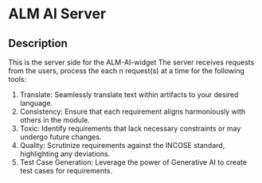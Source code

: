 # ALM AI Server

## Description

This is the server side for the ALM-AI-widget
The server receives requests from the users, process the each n request(s) at a time for the following tools:

1. Translate: Seamlessly translate text within artifacts to your desired language.
2. Consistency: Ensure that each requirement aligns harmoniously with others in the module.
3. Toxic: Identify requirements that lack necessary constraints or may undergo future changes.
4. Quality: Scrutinize requirements against the INCOSE standard, highlighting any deviations.
5. Test Case Generation: Leverage the power of Generative AI to create test cases for requirements.




